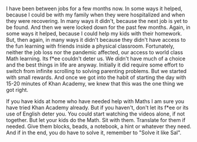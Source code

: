 I have been between jobs for a few months now. In some ways it helped, because I could be with my family when they were hospitalized and when they were recovering. In many ways it didn't, because the next job is yet to be found. And then we were locked down for the past few months. Again, in some ways it helped, because I could help my kids with their homework. But, then again, in many ways it didn't because they didn't have access to the fun learning with friends inside a physical classroom. Fortunately, neither the job loss nor the pandemic affected, our access to world class Math learning. Its f*ee couldn't deter us. We didn't have much of a choice and the best things in life are anyway. Initially it did require some effort to switch from infinite scrolling to solving parenting problems. But we started with small rewards. And once we got into the habit of starting the day with 15-20 minutes of Khan Academy, we knew that this was the one thing we got right.

If you have kids at home who have needed help with Maths I am sure you have tried Khan Academy already. But if you haven't, don't let its f*ee or its use of English deter you. You could start watching the videos alone, if not together. But let your kids do the Math. Sit with them. Translate for them if needed. Give them blocks, beads, a notebook, a hint or whatever they need. And if in the end, you do have to solve it, remember to "Solve it like Sal".
